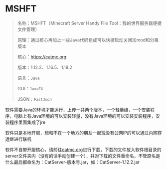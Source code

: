 # MSHFT

> 名称：MSHFT（Minecraft Server Handy File Tool：我的世界服务器便捷文件管理）
>
> 原理：通过核心再加上一些Java代码组成可以快捷启动关闭加mod和分离版本
>
> 核心：https://catmc.org
>
> 版本：1.12.2、1.16.5、1.18.2
>
> 语言：`Java`
>
> GUI：`JavaFX`
>
> JSON：`FastJson`

软件需要Java的环境才能运行，上传一共两个版本，一个轻量级，一个安装程序，电脑上有Java环境的可以安装轻量，没有Java环境的可以安装安装程序，安装程序里面集成了jre

软件只是本地开服，想和不在一个地方的朋友一起玩没有公网IP的可以通过内网穿透继进行联机

软件不自带开服核心，请前往[catmc.org](https://catmc.org/)进行下载，下载的文件放入软件根目录的server文件夹内（没有的话手动创建一个），并对下载的文件重命名，不管原名是什么最后都命名为：CatServer-版本号.jar，如：CatServer-1.12.2.jar
